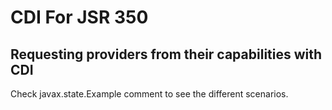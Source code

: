 # CDI For JSR 350
 
## Requesting providers from their capabilities with CDI
 
Check javax.state.Example comment to see the different scenarios.
 
 
 
 
